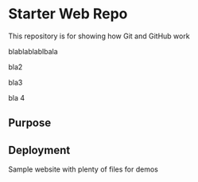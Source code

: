 # Starter Web Repo

This repository is for showing how Git and GitHub work

blablablablbala

bla2

bla3

bla 4

## Purpose

## Deployment

Sample website with plenty of files for demos